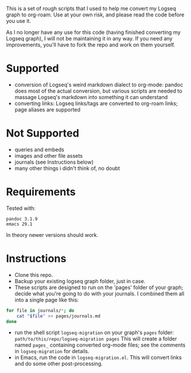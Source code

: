 This is a set of rough scripts that I used to help me convert my Logseq graph to org-roam. Use at your own risk, and please read the code before you use it.

As I no longer have any use for this code (having finished converting my Logseq graph), I will not be maintaining it in any way. If you need any improvements, you'll have to fork the repo and work on them yourself.

# Supported
- conversion of Logseq's weird markdown dialect to org-mode: pandoc does most of the actual conversion, but various scripts are needed to massage Logseq's markdown into something it can understand
- converting links: Logseq links/tags are converted to org-roam links; page aliases are supported

# Not Supported
- queries and embeds
- images and other file assets
- journals (see Instructions below)
- many other things i didn't think of, no doubt

# Requirements
Tested with:

```
pandoc 3.1.9
emacs 29.1
```
In theory newer versions should work.

# Instructions
- Clone this repo.
- Backup your existing logseq graph folder, just in case.
- These scripts are designed to run on the 'pages' folder of your graph; decide what you're going to do with your journals. I combined them all into a single page like this:
``` sh
for file in journals/*; do
    cat "$file" >> pages/journals.md
done
```
- run the shell script `logseq-migration` on your graph's `pages` folder:
  `path/to/this/repo/logseq-migration pages`
  This will create a folder named `pages_` containing converted org-mode files; see the comments in `logseq-migration` for details.
- in Emacs, run the code in `logseq-migration.el`. This will convert links and do some other post-processing.
